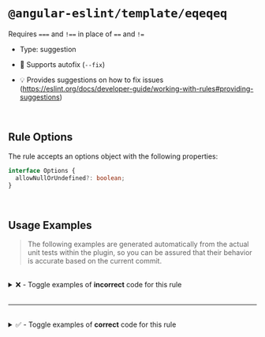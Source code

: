 <!--

  DO NOT EDIT.

  This markdown file was autogenerated using a mixture of the following files as the source of truth for its data:
  - ../../src/rules/eqeqeq.ts
  - ../../tests/rules/eqeqeq/cases.ts

  In order to update this file, it is therefore those files which need to be updated, as well as potentially the generator script:
  - ../../../../tools/scripts/generate-rule-docs.ts

-->

<br>

# `@angular-eslint/template/eqeqeq`

Requires `===` and `!==` in place of `==` and `!=`

- Type: suggestion
- 🔧 Supports autofix (`--fix`)

- 💡 Provides suggestions on how to fix issues (https://eslint.org/docs/developer-guide/working-with-rules#providing-suggestions)

<br>

## Rule Options

The rule accepts an options object with the following properties:

```ts
interface Options {
  allowNullOrUndefined?: boolean;
}

```

<br>

## Usage Examples

> The following examples are generated automatically from the actual unit tests within the plugin, so you can be assured that their behavior is accurate based on the current commit.

<br>

<details>
<summary>❌ - Toggle examples of <strong>incorrect</strong> code for this rule</summary>

<br>

#### Default Config

```json
{
  "rules": {
    "@angular-eslint/template/eqeqeq": [
      "error"
    ]
  }
}
```

<br>

#### ❌ Invalid Code

```html
{{ 'null' == test }}
   ~~~~~~~~~~~~~~
```

<br>

---

<br>

#### Default Config

```json
{
  "rules": {
    "@angular-eslint/template/eqeqeq": [
      "error"
    ]
  }
}
```

<br>

#### ❌ Invalid Code

```html
{{ 'null' ==  test }}
   ~~~~~~~~~~~~~~~
```

<br>

---

<br>

#### Custom Config

```json
{
  "rules": {
    "@angular-eslint/template/eqeqeq": [
      "error",
      {
        "allowNullOrUndefined": true
      }
    ]
  }
}
```

<br>

#### ❌ Invalid Code

```html
<div [attr.disabled]="test != 'undefined' && null == '3'"></div>
                      ~~~~~~~~~~~~~~~~~~~
```

<br>

---

<br>

#### Custom Config

```json
{
  "rules": {
    "@angular-eslint/template/eqeqeq": [
      "error",
      {
        "allowNullOrUndefined": true
      }
    ]
  }
}
```

<br>

#### ❌ Invalid Code

```html
<div [attr.disabled]="test !=  'undefined' && null == '3'"></div>
                      ~~~~~~~~~~~~~~~~~~~~
```

<br>

---

<br>

#### Default Config

```json
{
  "rules": {
    "@angular-eslint/template/eqeqeq": [
      "error"
    ]
  }
}
```

<br>

#### ❌ Invalid Code

```html
<div [prop]="condition1 === 'value1' ? true : (condition2 != 'value2' ? true : false)}"></div>
                                               ~~~~~~~~~~~~~~~~~~~~~~
```

<br>

---

<br>

#### Default Config

```json
{
  "rules": {
    "@angular-eslint/template/eqeqeq": [
      "error"
    ]
  }
}
```

<br>

#### ❌ Invalid Code

```html
<div *ngIf="test == true || test1 !== undefined"></div>
            ~~~~~~~~~~~~
```

<br>

---

<br>

#### Default Config

```json
{
  "rules": {
    "@angular-eslint/template/eqeqeq": [
      "error"
    ]
  }
}
```

<br>

#### ❌ Invalid Code

```html
{{ one != '02' ? c > d : 'hey!' }}
   ~~~~~~~~~~~
```

<br>

---

<br>

#### Default Config

```json
{
  "rules": {
    "@angular-eslint/template/eqeqeq": [
      "error"
    ]
  }
}
```

<br>

#### ❌ Invalid Code

```html
{{ a === b && 1 == b ? c > d : 'hey!' }}
              ~~~~~~
```

<br>

---

<br>

#### Default Config

```json
{
  "rules": {
    "@angular-eslint/template/eqeqeq": [
      "error"
    ]
  }
}
```

<br>

#### ❌ Invalid Code

```html
{{ c > d ? a != b : 'hey!' }}
           ~~~~~~
```

<br>

---

<br>

#### Default Config

```json
{
  "rules": {
    "@angular-eslint/template/eqeqeq": [
      "error"
    ]
  }
}
```

<br>

#### ❌ Invalid Code

```html
{{ c > d ? a   !=     b : 'hey!' }}
           ~~~~~~~~~~~~
```

<br>

---

<br>

#### Default Config

```json
{
  "rules": {
    "@angular-eslint/template/eqeqeq": [
      "error"
    ]
  }
}
```

<br>

#### ❌ Invalid Code

```html
{{ c > d ? 'hey!' : a == false }}
                    ~~~~~~~~~~
```

<br>

---

<br>

#### Custom Config

```json
{
  "rules": {
    "@angular-eslint/template/eqeqeq": [
      "error",
      {
        "allowNullOrUndefined": true
      }
    ]
  }
}
```

<br>

#### ❌ Invalid Code

```html
{{ undefined == test1 && a === b ? (c > d ? d != '0' : v === 4) : 'hey!' }}
                                            ~~~~~~~~
```

<br>

---

<br>

#### Default Config

```json
{
  "rules": {
    "@angular-eslint/template/eqeqeq": [
      "error"
    ]
  }
}
```

<br>

#### ❌ Invalid Code

```html
{{ undefined != test1 }}
   ~~~~~~~~~~~~~~~~~~
```

</details>

<br>

---

<br>

<details>
<summary>✅ - Toggle examples of <strong>correct</strong> code for this rule</summary>

<br>

#### Default Config

```json
{
  "rules": {
    "@angular-eslint/template/eqeqeq": [
      "error"
    ]
  }
}
```

<br>

#### ✅ Valid Code

```html
{{ a === 1 }}
```

<br>

---

<br>

#### Default Config

```json
{
  "rules": {
    "@angular-eslint/template/eqeqeq": [
      "error"
    ]
  }
}
```

<br>

#### ✅ Valid Code

```html
<div [class.testing]="b === false">
```

<br>

---

<br>

#### Default Config

```json
{
  "rules": {
    "@angular-eslint/template/eqeqeq": [
      "error"
    ]
  }
}
```

<br>

#### ✅ Valid Code

```html
<div *ngIf="c === test">
```

<br>

---

<br>

#### Custom Config

```json
{
  "rules": {
    "@angular-eslint/template/eqeqeq": [
      "error",
      {
        "allowNullOrUndefined": true
      }
    ]
  }
}
```

<br>

#### ✅ Valid Code

```html
<div *appShow="(d == null && e === null && (f | lowercase) == undefined) || g === undefined">
```

</details>

<br>
